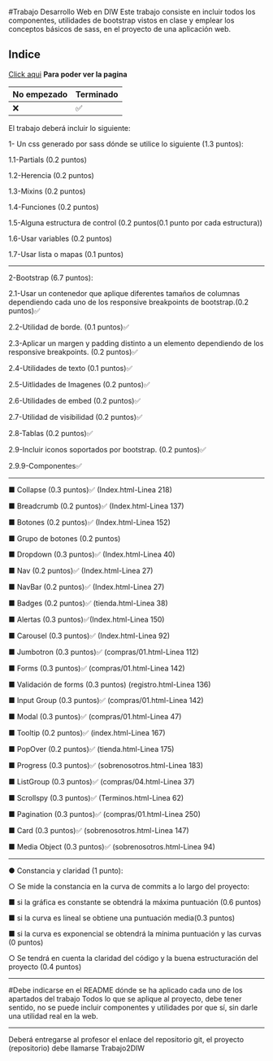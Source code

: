 #Trabajo Desarrollo Web en DIW
Este trabajo consiste en incluir todos los componentes, utilidades de bootstrap vistos en clase y emplear los conceptos básicos de sass,
en el proyecto de una aplicación web.

## Indice
[Click aqui](https://securityhomeada.000webhostapp.com/index.html) **Para poder ver la pagina**



|   No empezado  |    Terminado       |
| ---------------| ------------------ |
|    :x:         | :white_check_mark: |



El trabajo deberá incluir lo siguiente:

1- Un css generado por sass dónde se utilice lo siguiente (1.3
puntos):

1.1-Partials (0.2 puntos) 

1.2-Herencia (0.2 puntos)

1.3-Mixins (0.2 puntos)

1.4-Funciones (0.2 puntos)

1.5-Alguna estructura de control (0.2 puntos(0.1 punto por cada estructura))

1.6-Usar variables (0.2 puntos)

1.7-Usar lista o mapas (0.1 puntos)
*******************************************************************

2-Bootstrap (6.7 puntos):

2.1-Usar un contenedor que aplique diferentes tamaños de columnas dependiendo cada uno de los responsive breakpoints de bootstrap.(0.2 puntos):white_check_mark:

2.2-Utilidad de borde. (0.1 puntos):white_check_mark:

2.3-Aplicar un margen y padding distinto a un elemento dependiendo de los responsive breakpoints. (0.2 puntos):white_check_mark:

2.4-Utilidades de texto (0.1 puntos):white_check_mark:

2.5-Uitlidades de Imagenes (0.2 puntos):white_check_mark:

2.6-Utilidades de embed (0.2 puntos):white_check_mark:

2.7-Utilidad de visibilidad (0.2 puntos):white_check_mark:

2.8-Tablas (0.2 puntos):white_check_mark:

2.9-Incluir iconos soportados por bootstrap. (0.2 puntos):white_check_mark:

2.9.9-Componentes:white_check_mark:
*******************************************************************
■ Collapse (0.3 puntos):white_check_mark: (Index.html-Linea 218)

■ Breadcrumb (0.2 puntos):white_check_mark: (Index.html-Linea 137)

■ Botones (0.2 puntos):white_check_mark: (Index.html-Linea 152)

■ Grupo de botones (0.2 puntos)

■ Dropdown (0.3 puntos):white_check_mark: (Index.html-Linea 40)

■ Nav (0.2 puntos):white_check_mark: (Index.html-Linea 27)

■ NavBar (0.2 puntos):white_check_mark: (Index.html-Linea 27)

■ Badges (0.2 puntos):white_check_mark: (tienda.html-Linea 38)

■ Alertas (0.3 puntos):white_check_mark:(Index.html-Linea 150)

■ Carousel (0.3 puntos):white_check_mark: (Index.html-Linea 92)

■ Jumbotron (0.3 puntos):white_check_mark: (compras/01.html-Linea 112)

■ Forms (0.3 puntos):white_check_mark: (compras/01.html-Linea 142)

■ Validación de forms (0.3 puntos) (registro.html-Linea 136)

■ Input Group (0.3 puntos):white_check_mark: (compras/01.html-Linea 142)

■ Modal (0.3 puntos):white_check_mark: (compras/01.html-Linea 47)

■ Tooltip (0.2 puntos):white_check_mark: (index.html-Linea 167)

■ PopOver (0.2 puntos):white_check_mark: (tienda.html-Linea 175)

■ Progress (0.3 puntos):white_check_mark: (sobrenosotros.html-Linea 183)

■ ListGroup (0.3 puntos):white_check_mark: (compras/04.html-Linea 37)

■ Scrollspy (0.3 puntos):white_check_mark: (Terminos.html-Linea 62)

■ Pagination (0.3 puntos):white_check_mark: (compras/01.html-Linea 250)

■ Card (0.3 puntos):white_check_mark: (sobrenosotros.html-Linea 147)

■ Media Object (0.3 puntos):white_check_mark: (sobrenosotros.html-Linea 94)

*******************************************************************

● Constancia y claridad (1 punto):

○ Se mide la constancia en la curva de commits a lo largo del proyecto:

■ si la gráfica es constante se obtendrá la máxima puntuación (0.6 puntos)

■ si la curva es lineal se obtiene una puntuación media(0.3 puntos)

■ si la curva es exponencial se obtendrá la mínima puntuación y las curvas (0 puntos)

○ Se tendrá en cuenta la claridad del código y la buena estructuración del proyecto (0.4 puntos)

*******************************************************************

#Debe indicarse en el README dónde se ha aplicado cada uno de los apartados del trabajo
Todos lo que se aplique al proyecto, debe tener sentido, no se puede
incluir componentes y utilidades por que sí, sin darle una utilidad real
en la web.
*******************************************************************

Deberá entregarse al profesor el enlace del repositorio git, el proyecto
(repositorio) debe llamarse Trabajo2DIW
